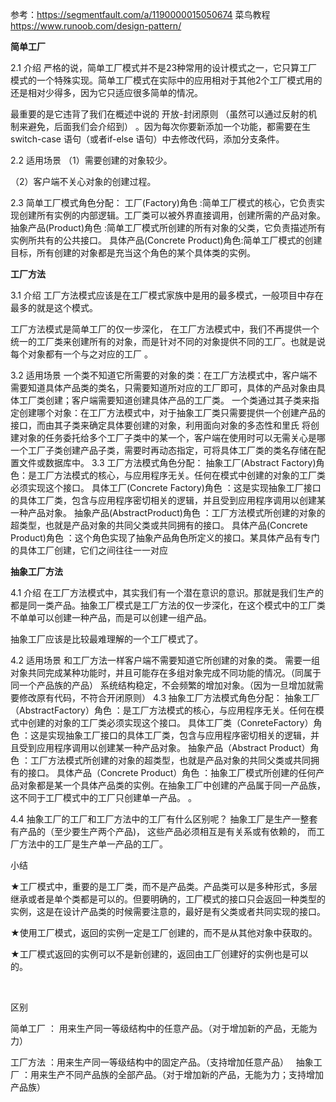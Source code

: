 
参考：https://segmentfault.com/a/1190000015050674
菜鸟教程 https://www.runoob.com/design-pattern/

**简单工厂**

2.1 介绍
严格的说，简单工厂模式并不是23种常用的设计模式之一，它只算工厂模式的一个特殊实现。简单工厂模式在实际中的应用相对于其他2个工厂模式用的还是相对少得多，因为它只适应很多简单的情况。

最重要的是它违背了我们在概述中说的 开放-封闭原则 （虽然可以通过反射的机制来避免，后面我们会介绍到） 。因为每次你要新添加一个功能，都需要在生switch-case 语句（或者if-else 语句）中去修改代码，添加分支条件。

2.2 适用场景
（1）需要创建的对象较少。

（2）客户端不关心对象的创建过程。

2.3 简单工厂模式角色分配：
工厂(Factory)角色 :简单工厂模式的核心，它负责实现创建所有实例的内部逻辑。工厂类可以被外界直接调用，创建所需的产品对象。
抽象产品(Product)角色 :简单工厂模式所创建的所有对象的父类，它负责描述所有实例所共有的公共接口。
具体产品(Concrete Product)角色:简单工厂模式的创建目标，所有创建的对象都是充当这个角色的某个具体类的实例。

**工厂方法**

3.1 介绍
工厂方法模式应该是在工厂模式家族中是用的最多模式，一般项目中存在最多的就是这个模式。

工厂方法模式是简单工厂的仅一步深化， 在工厂方法模式中，我们不再提供一个统一的工厂类来创建所有的对象，而是针对不同的对象提供不同的工厂。也就是说 每个对象都有一个与之对应的工厂 。

3.2 适用场景
一个类不知道它所需要的对象的类：在工厂方法模式中，客户端不需要知道具体产品类的类名，只需要知道所对应的工厂即可，具体的产品对象由具体工厂类创建；客户端需要知道创建具体产品的工厂类。
一个类通过其子类来指定创建哪个对象：在工厂方法模式中，对于抽象工厂类只需要提供一个创建产品的接口，而由其子类来确定具体要创建的对象，利用面向对象的多态性和里氏
将创建对象的任务委托给多个工厂子类中的某一个，客户端在使用时可以无需关心是哪一个工厂子类创建产品子类，需要时再动态指定，可将具体工厂类的类名存储在配置文件或数据库中。
3.3 工厂方法模式角色分配：
抽象工厂(Abstract Factory)角色：是工厂方法模式的核心，与应用程序无关。任何在模式中创建的对象的工厂类必须实现这个接口。
具体工厂(Concrete Factory)角色 ：这是实现抽象工厂接口的具体工厂类，包含与应用程序密切相关的逻辑，并且受到应用程序调用以创建某一种产品对象。
抽象产品(AbstractProduct)角色 ：工厂方法模式所创建的对象的超类型，也就是产品对象的共同父类或共同拥有的接口。
具体产品(Concrete Product)角色 ：这个角色实现了抽象产品角色所定义的接口。某具体产品有专门的具体工厂创建，它们之间往往一一对应


**抽象工厂方法**

4.1 介绍
在工厂方法模式中，其实我们有一个潜在意识的意识。那就是我们生产的都是同一类产品。抽象工厂模式是工厂方法的仅一步深化，在这个模式中的工厂类不单单可以创建一种产品，而是可以创建一组产品。

抽象工厂应该是比较最难理解的一个工厂模式了。

4.2 适用场景
和工厂方法一样客户端不需要知道它所创建的对象的类。
需要一组对象共同完成某种功能时，并且可能存在多组对象完成不同功能的情况。（同属于同一个产品族的产品）
系统结构稳定，不会频繁的增加对象。（因为一旦增加就需要修改原有代码，不符合开闭原则）
4.3 抽象工厂方法模式角色分配：
抽象工厂（AbstractFactory）角色 ：是工厂方法模式的核心，与应用程序无关。任何在模式中创建的对象的工厂类必须实现这个接口。
具体工厂类（ConreteFactory）角色 ：这是实现抽象工厂接口的具体工厂类，包含与应用程序密切相关的逻辑，并且受到应用程序调用以创建某一种产品对象。
抽象产品（Abstract Product）角色 ：工厂方法模式所创建的对象的超类型，也就是产品对象的共同父类或共同拥有的接口。
具体产品（Concrete Product）角色 ：抽象工厂模式所创建的任何产品对象都是某一个具体产品类的实例。在抽象工厂中创建的产品属于同一产品族，这不同于工厂模式中的工厂只创建单一产品。
。


4.4 抽象工厂的工厂和工厂方法中的工厂有什么区别呢？
抽象工厂是生产一整套有产品的（至少要生产两个产品)，
这些产品必须相互是有关系或有依赖的，
而工厂方法中的工厂是生产单一产品的工厂。

小结

★工厂模式中，重要的是工厂类，而不是产品类。产品类可以是多种形式，多层继承或者是单个类都是可以的。但要明确的，工厂模式的接口只会返回一种类型的实例，这是在设计产品类的时候需要注意的，最好是有父类或者共同实现的接口。

★使用工厂模式，返回的实例一定是工厂创建的，而不是从其他对象中获取的。

★工厂模式返回的实例可以不是新创建的，返回由工厂创建好的实例也是可以的。

 

区别

简单工厂 ： 用来生产同一等级结构中的任意产品。（对于增加新的产品，无能为力）

工厂方法 ：用来生产同一等级结构中的固定产品。（支持增加任意产品）   
抽象工厂 ：用来生产不同产品族的全部产品。（对于增加新的产品，无能为力；支持增加产品族）  
